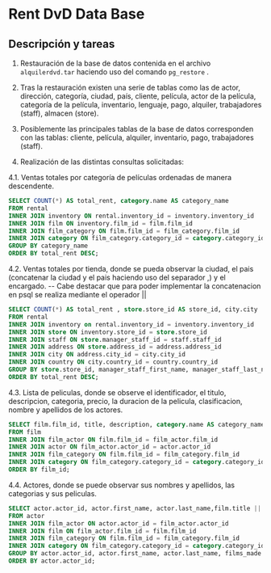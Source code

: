# Rent DvD Data Base

## Descripción y tareas

1. Restauración de la base de datos contenida en el archivo `alquilerdvd.tar` haciendo uso del comando `pg_restore` .

2. Tras la restauración existen una serie de tablas como las de actor, dirección, categoría, ciudad, país, cliente, película, actor de la película, categoría de la película, inventario, lenguaje, pago, alquiler, trabajadores (staff), almacen (store).

3. Posiblemente las principales tablas de la base de datos corresponden con las tablas: cliente, película, alquiler, inventario, pago, trabajadores (staff).

4. Realización de las distintas consultas solicitadas:

4.1. Ventas totales por categoría de películas ordenadas de manera descendente.
```sql
SELECT COUNT(*) AS total_rent, category.name AS category_name
FROM rental
INNER JOIN inventory ON rental.inventory_id = inventory.inventory_id
INNER JOIN film ON inventory.film_id = film.film_id
INNER JOIN film_category ON film.film_id = film_category.film_id
INNER JOIN category ON film_category.category_id = category.category_id
GROUP BY category_name
ORDER BY total_rent DESC;
```

4.2. Ventas totales por tienda, donde se pueda observar la ciudad, el pais (concatenar la ciudad y el pais haciendo uso del separador ,) y el encargado. 
-- Cabe destacar que para poder implementar la concatenacion en psql se realiza mediante el operador ||
```sql
SELECT COUNT(*) AS total_rent , store.store_id AS store_id, city.city || ', ' || country.country AS cityu_and_country, staff.first_name AS manager_staff_first_name, staff.last_name AS manager_staff_last_name
FROM rental
INNER JOIN inventory on rental.inventory_id = inventory.inventory_id
INNER JOIN store ON inventory.store_id = store.store_id
INNER JOIN staff ON store.manager_staff_id = staff.staff_id
INNER JOIN address ON store.address_id = address.address_id
INNER JOIN city ON address.city_id = city.city_id
INNER JOIN country ON city.country_id = country.country_id
GROUP BY store.store_id, manager_staff_first_name, manager_staff_last_name, city, country
ORDER BY total_rent DESC;
```

4.3. Lista de peliculas, donde se observe el identificador, el titulo, descripcion, categoria, precio, la duracion de la pelicula, clasificacion, nombre y apellidos de los actores.
```sql
SELECT film.film_id, title, description, category.name AS category_name,rental_rate, length, rating ,actor.first_name || '  ' || actor.last_name AS actor_name
FROM film
INNER JOIN film_actor ON film.film_id = film_actor.film_id
INNER JOIN actor ON film_actor.actor_id = actor.actor_id
INNER JOIN film_category ON film.film_id = film_category.film_id
INNER JOIN category ON film_category.category_id = category.category_id
ORDER BY film_id;
```

4.4. Actores, donde se puede observar sus nombres y apellidos, las categorias y sus peliculas. 
```sql
SELECT actor.actor_id, actor.first_name, actor.last_name,film.title || ' : ' || film.description || ' : ' || category.name AS films_made
FROM actor
INNER JOIN film_actor ON actor.actor_id = film_actor.actor_id
INNER JOIN film ON film_actor.film_id = film.film_id
INNER JOIN film_category ON film.film_id = film_category.film_id
INNER JOIN category ON film_category.category_id = category.category_id
GROUP BY actor.actor_id, actor.first_name, actor.last_name, films_made
ORDER BY actor.actor_id;
```